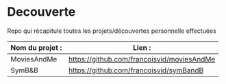 # Decouverte
Repo qui récapitule toutes les projets/découvertes personnelle effectuées

Nom du projet : | Lien :
------------ | -------------
MoviesAndMe | https://github.com/francoisvid/moviesAndMe
SymB&B | https://github.com/francoisvid/symBandB

